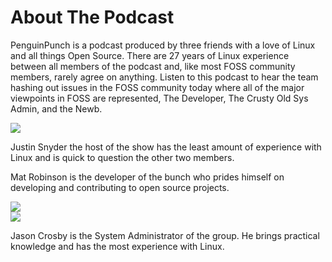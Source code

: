 # 
<!-- Hugo won't render page correctly without this # symbol, leave it alone or
regret your life choices! -->

<div id="blurb" class="row">
    <h1 class="text-center">About The Podcast</h1>
    <p>
        PenguinPunch is a podcast produced by three friends with a love of Linux and
        all things Open Source. There are 27 years of Linux experience between all
        members of the podcast and, like most FOSS community members, rarely agree on
        anything. Listen to this podcast to hear the team hashing out issues in the
        FOSS community today where all of the major viewpoints in FOSS are represented, 
         The Developer, The Crusty Old Sys Admin, and the Newb.
    </p>
</div>


<div class="row shadow">
    <img class="profile-pic" src="/images/justin.jpg" />
    <div class="pic-left">
    <p class="">Justin Snyder the host of the show has the least 
     amount of experience with Linux and is quick to question the other two
     members.
    </p>
    </div>
</div>

<div class="row shadow">
    <div class="pic-right">
        <p class="profile-blurb">Mat Robinson is the developer of the bunch who 
     prides himself on developing and contributing to open source projects. </p>
    </div>
    <img class="profile-pic" src="/images/mat.jpg" />
</div>

<div class="row shadow">
    <img class="profile-pic" src="/images/jason.jpg" />
    <div class="pic-left">
        <p class="">Jason Crosby is the System Administrator of the
     group. He brings practical knowledge and has the most experience with Linux. </p>
    </div>
</div>


<link rel="stylesheet" href="/css/about.css" >
